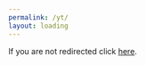 ```yaml
---
permalink: /yt/
layout: loading
---
```

If you are not redirected click [here](http://bit.ly/rn-YT-sub).

<meta http-equiv="refresh" content="2; URL=http://bit.ly/rn-YT-sub" />
